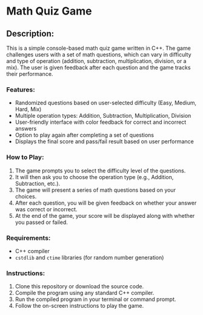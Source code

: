 # Math Quiz Game

## Description:
This is a simple console-based math quiz game written in C++. The game challenges users with a set of math questions, which can vary in difficulty and type of operation (addition, subtraction, multiplication, division, or a mix). The user is given feedback after each question and the game tracks their performance.

### Features:
- Randomized questions based on user-selected difficulty (Easy, Medium, Hard, Mix)
- Multiple operation types: Addition, Subtraction, Multiplication, Division
- User-friendly interface with color feedback for correct and incorrect answers
- Option to play again after completing a set of questions
- Displays the final score and pass/fail result based on user performance

### How to Play:
1. The game prompts you to select the difficulty level of the questions.
2. It will then ask you to choose the operation type (e.g., Addition, Subtraction, etc.).
3. The game will present a series of math questions based on your choices.
4. After each question, you will be given feedback on whether your answer was correct or incorrect.
5. At the end of the game, your score will be displayed along with whether you passed or failed.

### Requirements:
- C++ compiler
- `cstdlib` and `ctime` libraries (for random number generation)

### Instructions:
1. Clone this repository or download the source code.
2. Compile the program using any standard C++ compiler.
3. Run the compiled program in your terminal or command prompt.
4. Follow the on-screen instructions to play the game.
